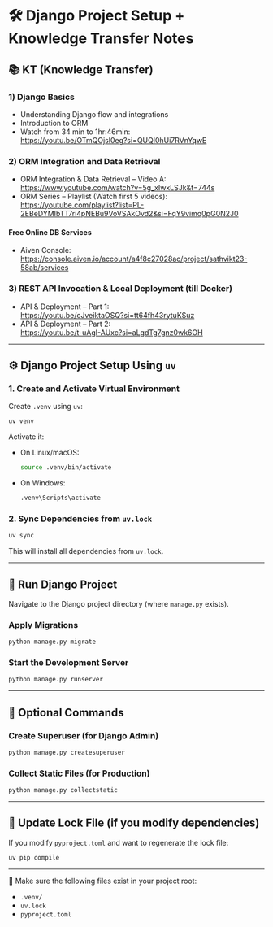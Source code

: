 
# 🛠️ Django Project Setup + Knowledge Transfer Notes

## 📚 KT (Knowledge Transfer)

### 1) Django Basics
- Understanding Django flow and integrations
- Introduction to ORM
- Watch from 34 min to 1hr:46min:  
  https://youtu.be/OTmQOjsl0eg?si=QUQl0hUi7RVnYqwE

### 2) ORM Integration and Data Retrieval
- ORM Integration & Data Retrieval – Video A:  
  https://www.youtube.com/watch?v=5g_xIwxLSJk&t=744s
- ORM Series – Playlist (Watch first 5 videos):  
  https://youtube.com/playlist?list=PL-2EBeDYMIbTT7ri4pNEBu9VoVSAkOvd2&si=FqY9vimq0pG0N2J0

#### Free Online DB Services
- Aiven Console:  
  https://console.aiven.io/account/a4f8c27028ac/project/sathvikt23-58ab/services

### 3) REST API Invocation & Local Deployment (till Docker)
- API & Deployment – Part 1:  
  https://youtu.be/cJveiktaOSQ?si=tt64fh43rytuKSuz
- API & Deployment – Part 2:  
  https://youtu.be/t-uAgI-AUxc?si=aLgdTg7gnz0wk6OH

---

## ⚙️ Django Project Setup Using `uv`

### 1. Create and Activate Virtual Environment

Create `.venv` using `uv`:

```bash
uv venv
```

Activate it:

- On Linux/macOS:
  ```bash
  source .venv/bin/activate
  ```

- On Windows:
  ```cmd
  .venv\Scripts\activate
  ```

### 2. Sync Dependencies from `uv.lock`

```bash
uv sync
```

This will install all dependencies from `uv.lock`.

---

## 🚀 Run Django Project

Navigate to the Django project directory (where `manage.py` exists).

### Apply Migrations

```bash
python manage.py migrate
```

### Start the Development Server

```bash
python manage.py runserver
```

---

## 👤 Optional Commands

### Create Superuser (for Django Admin)

```bash
python manage.py createsuperuser
```

### Collect Static Files (for Production)

```bash
python manage.py collectstatic
```

---

## 🔄 Update Lock File (if you modify dependencies)

If you modify `pyproject.toml` and want to regenerate the lock file:

```bash
uv pip compile
```

---

📌 Make sure the following files exist in your project root:
- `.venv/`
- `uv.lock`
- `pyproject.toml`
